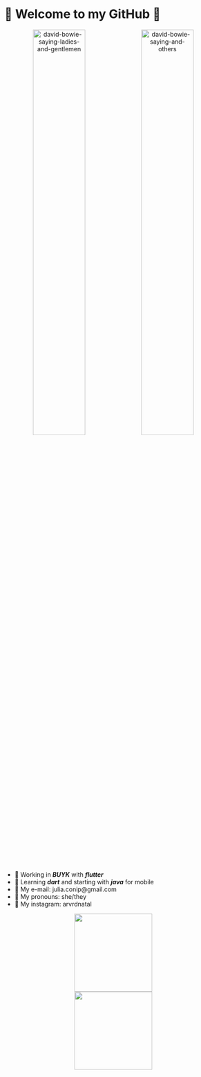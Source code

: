 # 🌲 Welcome to my GitHub 🌲

<div align="center">
	<img width="49%" src="https://64.media.tumblr.com/4a4a42aad5b95327ede0562bf9d48afe/tumblr_o2mbw0Abxp1ruz2ajo1_400.gif" alt="david-bowie-saying-ladies-and-gentlemen"/>
	<img width="49%" src="https://i.pinimg.com/originals/63/3e/7b/633e7b16bc0349db1e671ef68e989d65.gif" alt="david-bowie-saying-and-others"/>
</div><br>

<div>
	<ul>
		<li>🌵 Working in <b><i>BUYK</i></b> with <b><i>flutter</i></b></li>
		<li>🌱 Learning <b><i>dart</i></b> and starting with <b><i>java</i></b> for mobile</li>
		<li>🍃 My e-mail: julia.conip@gmail.com</li>
		<li>🌻 My pronouns: she/they</li>
		<li>🌴 My instagram: arvrdnatal</li>
	</ul>
</div>

<div align="center">
	<a href='https://github.com/arvrdnatal'>
	<div><img height="180em" src="https://github-readme-stats.vercel.app/api?username=arvrdnatal&show_icons=true&theme=merko&include_all_commits=true&count_private=true"/></div>
	<div><img height="180em" src="https://github-readme-stats.vercel.app/api/top-langs/?username=arvrdnatal&layout=compact&langs_count=7&theme=merko"/></div>
</div>
